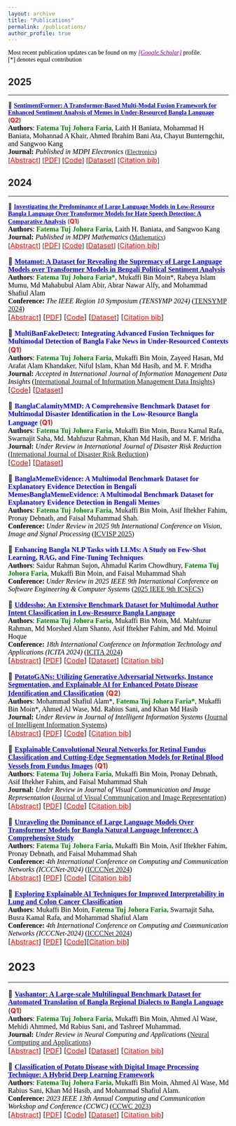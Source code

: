 ```yaml
---
layout: archive
title: "Publications"
permalink: /publications/
author_profile: true
---
```


<span style="color:black; font-family:Georgia;">Most recent publication updates can be found on my <a style ="color:#800080;" href="https://scholar.google.com/citations?user=LEken_4AAAAJ&hl=en"><em>[Google Scholar]</em></a> profile.</span><br>
<span style="color:black; font-family:Georgia;">[*] denotes equal contribution</span>

## 2025
--------- 
<!-- Paper 1 -->
📌 [<span style="color:blue;font-family:Trebuchet MS;">**SentimentFormer: A Transformer-Based Multi-Modal Fusion Framework for Enhanced Sentiment Analysis of Memes in Under-Resourced Bangla Language**</span>](https://www.mdpi.com/2079-9292/14/4/799) (<span style="color:red"><strong>Q2</strong></span>)
<span style="color:black;font-family:Georgia">  
	<font size="3"><strong>Authors</strong>: <strong style="color:green">Fatema Tuj Johora Faria</strong>, Laith H Baniata, Mohammad H Baniata, Mohannad A Khair, Ahmed Ibrahim Bani Ata, Chayut Bunterngchit, and Sangwoo Kang</font>
</span>
<br>
<span style="color:black;font-family:Georgia">
	<font size="3"><strong>Journal:</strong><em> Published in MDPI Electronics </em></font>  ([Electronics](https://www.mdpi.com/journal/electronics))
</span>
<br>
[<a style="color:red;" href="#" onclick="$('#sentiment2025_abstract').toggle();return false;"><font size="3">Abstract</font></a>] [[<span style ="color:red"><font size="3">PDF</font></span>](https://www.mdpi.com/2079-9292/14/4/799)] [[<span style ="color:red"><font size="3">Code</font></span>](https://github.com/fatemafaria142/SentimentFormer-A-Transformer-Based-Multi-Modal-Fusion-Framework-for-Sentiment-Analysis-of-Memes)] [[<span style ="color:red"><font size="3">Dataset</font></span>](https://drive.google.com/file/d/12jxFuMz7jtE1kN9fi1ckspgHcKZhkT_B/view)] [<a style="color:red;" href="#" onclick="$('#sentiment2025_bib').toggle();return false;"><font size="3">Citation bib</font></a>] 

<div id="sentiment2025_bib" class="bib" style="display:none;">
	<pre>
    @Article{electronics14040799,
    AUTHOR = {Faria, Fatema Tuj Johora and Baniata, Laith H. and Baniata, Mohammad H. and Khair, Mohannad A. and Bani Ata, Ahmed Ibrahim and Bunterngchit, Chayut and Kang, Sangwoo},
    TITLE = {SentimentFormer: A Transformer-Based Multimodal Fusion Framework for Enhanced Sentiment Analysis of Memes in Under-Resourced Bangla Language},
    JOURNAL = {Electronics},
    VOLUME = {14},
    YEAR = {2025},
    NUMBER = {4},
    ARTICLE-NUMBER = {799},
    URL = {https://www.mdpi.com/2079-9292/14/4/799},
    ISSN = {2079-9292},
    ABSTRACT = {Social media has increasingly relied on memes as a tool for expressing opinions, making meme sentiment analysis an emerging area of interest for researchers. While much of the research has focused on English-language memes, under-resourced languages, such as Bengali, have received limited attention. Given the surge in social media use, the need for sentiment analysis of memes in these languages has become critical. One of the primary challenges in this field is the lack of benchmark datasets, particularly in languages with fewer resources. To address this, we used the MemoSen dataset, designed for Bengali, which consists of 4368 memes annotated with three sentiment labels: positive, negative, and neutral. MemoSen is divided into training (70%), test (20%), and validation (10%) sets, with an imbalanced class distribution: 1349 memes in the positive class, 2728 in the negative class, and 291 in the neutral class. Our approach leverages advanced deep learning techniques for multimodal sentiment analysis in Bengali, introducing three hybrid approaches. SentimentTextFormer is a text-based, fine-tuned model that utilizes state-of-the-art transformer architectures to accurately extract sentiment-related insights from Bengali text, capturing nuanced linguistic features. SentimentImageFormer is an image-based model that employs cutting-edge transformer-based techniques for precise sentiment classification through visual data. Lastly, SentimentFormer is a hybrid model that seamlessly integrates both text and image modalities using fusion strategies. Early fusion combines textual and visual features at the input level, enabling the model to jointly learn from both modalities. Late fusion merges the outputs of separate text and image models, preserving their individual strengths for the final prediction. Intermediate fusion integrates textual and visual features at intermediate layers, refining their interactions during processing. These fusion strategies combine the strengths of both textual and visual data, enhancing sentiment analysis by exploiting complementary information from multiple sources. The performance of our models was evaluated using various accuracy metrics, with SentimentTextFormer achieving 73.31% accuracy and SentimentImageFormer attaining 64.72%. The hybrid model, SentimentFormer (SwiftFormer with mBERT), employing intermediate fusion, shows a notable improvement in accuracy, achieving 79.04%, outperforming SentimentTextFormer by 5.73% and SentimentImageFormer by 14.32%. Among the fusion strategies, SentimentFormer (SwiftFormer with mBERT) achieved the highest accuracy of 79.04%, highlighting the effectiveness of our fusion technique and the reliability of our multimodal framework in improving sentiment analysis accuracy across diverse modalities.},
    DOI = {10.3390/electronics14040799}
    }
    </pre>
	
	
</div>

<div id="sentiment2025_abstract" class="abstract" style="display:none;">
	<p style="text-align:justify; color:black;font-family:Monaco;"> 
		<font size="3">
			Social media has increasingly relied on memes as a tool for expressing opinions, making meme sentiment analysis an emerging area of interest for researchers. While much of the research has focused on English-language memes, under-Resource languages, such as Bengali, have received limited attention. Given the surge in social media use, the need for sentiment analysis of memes in these languages has become critical. One of the primary challenges in this field is the lack of benchmark datasets, particularly in languages with fewer resources. To address this, we used the MemoSen dataset, designed for Bengali, which consists of 4,368 memes annotated with three sentiment labels: positive, negative, and neutral. MemoSen is divided into training (70%), test (20%), and validation (10%) sets, with an imbalanced class distribution: 1,349 memes in the positive class, 2,728 in the negative class, and 291 in the neutral class. Our approach leverages advanced deep learning techniques for multimodal sentiment analysis in Bengali, introducing three hybrid approaches. SentimentTextFormer is a text-based, fine-tuned model that utilizes state-of-the-art transformer architectures to accurately extract sentiment-related insights from Bengali text, capturing nuanced linguistic features. SentimentImageFormer is an image-based model that employs cutting-edge transformer-based techniques for precise sentiment classification through visual data. Lastly, SentimentFormer is a hybrid model that seamlessly integrates both text and image modalities using fusion strategies. Early Fusion combines textual and visual features at the input level, enabling the model to jointly learn from both modalities. Late Fusion merges the outputs of separate text and image models, preserving their individual strengths for the final prediction. Intermediate Fusion integrates textual and visual features at intermediate layers, refining their interactions during processing. These fusion strategies combine the strengths of both textual and visual data, enhancing sentiment analysis by exploiting complementary information from multiple sources. The performance of our models was evaluated using various accuracy metrics, with SentimentTextFormer achieving 73.31% accuracy and SentimentImageFormer attaining 64.72%. The hybrid model, SentimentFormer (SwiftFormer with mBERT), employing Intermediate Fusion, shows a notable improvement in accuracy, achieving 79.04%, outperforming SentimentTextFormer by 5.73% and SentimentImageFormer by 14.32%. Among the fusion strategies, SentimentFormer (SwiftFormer with mBERT) achieved the highest accuracy of 79.04%, highlighting the effectiveness of our fusion technique and the reliability of our multimodal framework in improving sentiment analysis accuracy across diverse modalities.
		</font>
	</p>
</div>



## 2024
--------- 

<!-- Paper 1 -->
📌 [<span style="color:blue;font-family:Trebuchet MS;">**Investigating the Predominance of Large Language Models in Low-Resource Bangla Language Over Transformer Models for Hate Speech Detection: A Comparative Analysis**</span>](https://www.mdpi.com/2227-7390/12/23/3687) (<span style="color:red"><strong>Q1</strong></span>)
<span style="color:black;font-family:Georgia">  
	<font size="3"><strong>Authors</strong>: <strong style="color:green">Fatema Tuj Johora Faria</strong>, Laith H. Baniata, and Sangwoo Kang</font>
</span>
<br>
<span style="color:black;font-family:Georgia">
	<font size="3"><strong>Journal:</strong><em> Published in MDPI Mathematics </em></font>  ([Mathematics](https://www.mdpi.com/journal/mathematics))
</span>
<br>
[<a style="color:red;" href="#" onclick="$('#hate2024_abstract').toggle();return false;"><font size="3">Abstract</font></a>] [[<span style ="color:red"><font size="3">PDF</font></span>](https://www.mdpi.com/2227-7390/12/23/3687)] [[<span style ="color:red"><font size="3">Code</font></span>](https://github.com/fatemafaria142/Bangla-Hate-Speech-Detection)] [[<span style ="color:red"><font size="3">Dataset</font></span>](https://www.kaggle.com/datasets/naurosromim/bdshs)] [<a style="color:red;" href="#" onclick="$('#Hate2024_bib').toggle();return false;"><font size="3">Citation bib</font></a>] 

<div id="Hate2024_bib" class="bib" style="display:none;">
	<pre>
	@Article{math12233687,
	AUTHOR = {Faria, Fatema Tuj Johora and Baniata, Laith H. and Kang, Sangwoo},
	TITLE = {Investigating the Predominance of Large Language Models in Low-Resource Bangla Language over Transformer Models for Hate Speech Detection: A Comparative Analysis},
	JOURNAL = {Mathematics},
	VOLUME = {12},
	YEAR = {2024},
	NUMBER = {23},
	ARTICLE-NUMBER = {3687},
	URL = {https://www.mdpi.com/2227-7390/12/23/3687},
	ISSN = {2227-7390},
	DOI = {10.3390/math12233687}
	}
	</pre>
	
	
</div>

<div id="hate2024_abstract" class="abstract" style="display:none;">
	<p style="text-align:justify; color:black;font-family:Monaco;"> 
		<font size="3">
			The rise in abusive language on social media is a significant threat to mental health and social cohesion. For Bengali speakers, the need for effective detection is critical. However, current methods fall short in addressing the massive volume of content. Improved techniques are urgently needed to combat online hate speech in Bengali. Traditional machine learning techniques, while useful, often require large, linguistically diverse datasets to train models effectively. This paper addresses the urgent need for improved hate speech detection methods in Bengali, aiming to fill the existing research gap. Contextual understanding is crucial in differentiating between harmful speech and benign expressions. Large language models (LLMs) have shown state-of-the-art performance in various natural language tasks due to their extensive training on vast amounts of data. We explore the application of LLMs, specifically GPT-3.5 Turbo and Gemini 1.5 Pro, for Bengali hate speech detection using Zero-Shot and Few-Shot Learning approaches. Unlike conventional methods, Zero-Shot Learning identifies hate speech without task-specific training data, making it highly adaptable to new datasets and languages. Few-Shot Learning, on the other hand, requires minimal labeled examples, allowing for efficient model training with limited resources. Our experimental results show that LLMs outperform traditional approaches. In this study, we evaluate GPT-3.5 Turbo and Gemini 1.5 Pro on multiple datasets. To further enhance our study, we consider the distribution of comments in different datasets and the challenge of class imbalance, which can affect model performance. The BD-SHS dataset consists of 35,197 comments in the training set, 7542 in the validation set, and 7542 in the test set. The Bengali Hate Speech Dataset v1.0 and v2.0 include comments distributed across various hate categories: personal hate (629), political hate (1771), religious hate (502), geopolitical hate (1179), and gender abusive hate (316). The Bengali Hate Dataset comprises 7500 non-hate and 7500 hate comments. GPT-3.5 Turbo achieved impressive results with 97.33%, 98.42%, and 98.53% accuracy. In contrast, Gemini 1.5 Pro showed lower performance across all datasets. Specifically, GPT-3.5 Turbo excelled with significantly higher accuracy compared to Gemini 1.5 Pro. These outcomes highlight a 6.28% increase in accuracy compared to traditional methods, which achieved 92.25%. Our research contributes to the growing body of literature on LLM applications in natural language processing, particularly in the context of low-resource languages.

		</font>
	</p>
</div>





<!-- Paper 02 -->
📌 [<span style="color:blue;font-family:Trebuchet MS;">**Motamot: A Dataset for Revealing the Supremacy of Large Language Models over Transformer Models in Bengali Political Sentiment Analysis**</span>](https://ieeexplore.ieee.org/document/10752197)<br>
<span style="color:black;font-family:Georgia">
	<font size="3"><strong>Authors</strong>: <strong style="color:green">Fatema Tuj Johora Faria*</strong>, Mukaffi Bin Moin*, Rabeya Islam Mumu, Md Mahabubul Alam Abir, Abrar Nawar Alfy, and Mohammad Shafiul Alam</font>
</span>
<br>
<span style="color:black;font-family:Georgia">
	<font size="3"><strong>Conference:</strong><em> The IEEE Region 10 Symposium (TENSYMP 2024) </em></font> ([TENSYMP 2024](https://ieeedelhi-tensymp2024.org/))
</span>
<br>
[<a style="color:red;" href="#" onclick="$('#Motamot2024_abstract').toggle();return false;"><font size="3">Abstract</font></a>] [[<span style ="color:red"><font size="3">PDF</font></span>](https://arxiv.org/pdf/2407.19528)] [[<span style ="color:red"><font size="3">Code</font></span>](https://github.com/Mukaffi28/Bengali-Political-Sentiment-Analysis)] [[<span style ="color:red"><font size="3">Dataset</font></span>](https://data.mendeley.com/datasets/hdhnrrwdz2/1)] [<a style="color:red;" href="#" onclick="$('#Motamot2024_bib').toggle();return false;"><font size="3">Citation bib</font></a>] 

<div id="Motamot2024_bib" class="bib" style="display:none;">
	<pre>
	@INPROCEEDINGS{10752197,
      	author={Johora Faria, Fatema Tuj and Moin, Mukaffi Bin and Mumu, Rabeya Islam and Alam Abir, Md Mahabubul and Alfy, Abrar Nawar and Alam, Mohammad Shafiul},
      	booktitle={2024 IEEE Region 10 Symposium (TENSYMP)}, 
      	title={Motamot: A Dataset for Revealing the Supremacy of Large Language Models Over Transformer Models in Bengali Political Sentiment Analysis}, 
      	year={2024},
      	volume={},
      	number={},
      	pages={1-8},
      	keywords={Sentiment analysis;Analytical models;Accuracy;Voting;Large language models;Transformers;Market research;Few shot learning;Portals;IEEE Regions;Political Sentiment Analysis;Pre-trained Language Models;Large Language Models;Gem-ini 1.5 Pro;GPT 3.5 Turbo;Zero-shot Learning;Fewshot Learning;Low-resource Language},
      	doi={10.1109/TENSYMP61132.2024.10752197}
		}
   </pre>
</div>

<div id="Motamot2024_abstract" class="abstract" style="display:none;">
	<p style="text-align:justify; color:black;font-family:Monaco;"> 
		<font size="3">
			Sentiment analysis is the process of identifying and categorizing people's emotions or opinions regarding various topics. Analyzing political sentiment is critical for understanding the complexities of public opinion processes, especially during election seasons. It gives significant information on voter preferences, attitudes, and current trends. In this study, we investigate political sentiment analysis during Bangladeshi elections, specifically examining how effectively Pre-trained Language Models (PLMs) and Large Language Models (LLMs) capture complex sentiment characteristics. Our study centers on the creation of the "Motamot" dataset, comprising 7,058 instances annotated with positive and negative sentiments, sourced from diverse online newspaper portals, forming a comprehensive resource for political sentiment analysis. We meticulously evaluate the performance of various PLMs including BanglaBERT, Bangla BERT Base, XLM-RoBERTa, mBERT, and sahajBERT, alongside LLMs such as Gemini 1.5 Pro and GPT 3.5 Turbo. Moreover, we explore zero-shot and few-shot learning strategies to enhance our understanding of political sentiment analysis methodologies. Our findings underscore BanglaBERT's commendable accuracy of 88.10% among PLMs. However, the exploration into LLMs reveals even more promising results. Through the adept application of Few-Shot learning techniques, Gemini 1.5 Pro achieves an impressive accuracy of 96.33%, surpassing the remarkable performance of GPT 3.5 Turbo, which stands at 94%. This underscores Gemini 1.5 Pro's status as the superior performer in this comparison.
		</font>
	</p>
</div>



<!-- Paper 3 -->
📌 <span style="color:blue;font-family:Trebuchet MS;">**MultiBanFakeDetect: Integrating Advanced Fusion Techniques for Multimodal Detection of Bangla Fake News in Under-Resourced Contexts** </span> (<span style="color:red"><strong>Q1</strong></span>)<br>
<span style="color:black;font-family:Georgia">
	<font size="3"><strong>Authors</strong>: <strong style="color:green">Fatema Tuj Johora Faria</strong>, Mukaffi Bin Moin, Zayeed Hasan, Md Arafat Alam Khandaker, Niful Islam, Khan Md Hasib, and M. F. Mridha</font>
</span>
<br>
<span style="color:black;font-family:Georgia">
	<font size="3"><strong>Journal:</strong><em> Accepted in International Journal of Information Management Data Insights </em></font>  ([International Journal of Information Management Data Insights](https://www.sciencedirect.com/journal/international-journal-of-information-management-data-insights))
</span>
<br>
[[<span style ="color:red"><font size="3">Code</font></span>](https://github.com/fatemafaria142/MultiBanFakeDetect-An-Extensive-Benchmark-Dataset-for-Multimodal-Bangla-Fake-News-Detection)] [[<span style ="color:red"><font size="3">Dataset</font></span>](https://data.mendeley.com/datasets/k5pbz9795f/1)]



<!-- Paper 4 -->
📌 <span style="color:blue;font-family:Trebuchet MS;">**BanglaCalamityMMD: A Comprehensive Benchmark Dataset for Multimodal Disaster Identification in the Low-Resource Bangla Language** </span>  (<span style="color:red"><strong>Q1</strong></span>)<br>
<span style="color:black;font-family:Georgia">
	<font size="3"><strong>Authors</strong>: <strong style="color:green">Fatema Tuj Johora Faria</strong>, Mukaffi Bin Moin, Busra Kamal Rafa, Swarnajit Saha, Md. Mahfuzur Rahman, Khan Md Hasib, and M. F. Mridha</font>
</span>
<br>
<span style="color:black;font-family:Georgia">
	<font size="3"><strong>Journal:</strong><em> Under Review in International Journal of Disaster Risk Reduction </em></font>  ([International Journal of Disaster Risk Reduction](https://www.sciencedirect.com/journal/international-journal-of-disaster-risk-reduction))
</span>
<br>
[[<span style ="color:red"><font size="3">Code</font></span>](https://github.com/Mukaffi28/BanglaCalamityMMD-A-Comprehensive-Benchmark-Dataset-for-Multimodal-Disaster-Identification)] [[<span style ="color:red"><font size="3">Dataset</font></span>](https://data.mendeley.com/datasets/7dggbjn5sd/1)] 

<div id="" class="bib" style="display:none;">
	<pre>
	</pre>
</div>

<div id="" class="abstract" style="display:none;">
	<p style="text-align:justify; color:black;font-family:Monaco;"> 
		<font size="3">
		</font>
	</p>
</div>


<!-- Paper 5 -->
📌 <span style="color:blue;font-family:Trebuchet MS;">**BanglaMemeEvidence: A Multimodal Benchmark Dataset for Explanatory Evidence Detection in Bengali MemesBanglaMemeEvidence: A Multimodal Benchmark Dataset for Explanatory Evidence Detection in Bengali Memes**</span><br>
<span style="color:black;font-family:Georgia">
	<font size="3"><strong>Authors</strong>: <strong style="color:green">Fatema Tuj Johora Faria</strong>, Mukaffi Bin Moin, Asif Iftekher Fahim, Pronay Debnath, and Faisal Muhammad Shah.</font>
</span>
<br>
<span style="color:black;font-family:Georgia">
	<font size="3"><strong>Conference:</strong><em> Under Review in 2025 9th International Conference on Vision, Image and Signal Processing </em></font>  ([ICVISP 2025](https://www.icvisp.org/))
</span>
<br>
<div id="" class="bib" style="display:none;">
	<pre>
	</pre>
</div>

<div id="" class="abstract" style="display:none;">
	<p style="text-align:justify; color:black;font-family:Monaco;"> 
		<font size="3">
		</font>
	</p>
</div>



<!-- Paper 6 -->
📌 <span style="color:blue;font-family:Trebuchet MS;">**Enhancing Bangla NLP Tasks with LLMs: A Study on Few-Shot Learning, RAG, and Fine-Tuning Techniques**</span><br>
<span style="color:black;font-family:Georgia">
	<font size="3"><strong>Authors</strong>: Saidur Rahman Sujon, Ahmadul Karim Chowdhury, <strong style="color:green">Fatema Tuj Johora Faria</strong>, Mukaffi Bin Moin, and Faisal Muhammad Shah</font>
</span>
<br>
<span style="color:black;font-family:Georgia">
	<font size="3"><strong>Conference:</strong><em> Under Review in 2025 IEEE 9th International Conference on Software Engineering & Computer Systems </em></font>  ([2025 IEEE 9th ICSECS](https://icsecs.umpsa.edu.my/index.php/en/))
</span>
<br>


<div id="" class="bib" style="display:none;">
	<pre>
	</pre>
</div>

<div id="" class="abstract" style="display:none;">
	<p style="text-align:justify; color:black;font-family:Monaco;"> 
		<font size="3">
		</font>
	</p>
</div>












<!-- Paper 7 -->
📌 [<span style="color:blue;font-family:Trebuchet MS;">**Uddessho: An Extensive Benchmark Dataset for Multimodal Author Intent Classification in Low-Resource Bangla Language**</span>](https://arxiv.org/abs/2409.09504)<br>
<span style="color:black;font-family:Georgia">
	<font size="3"><strong>Authors</strong>: <strong style="color:green">Fatema Tuj Johora Faria</strong>, Mukaffi Bin Moin, Md. Mahfuzur Rahman, Md Morshed Alam Shanto, Asif Iftekher Fahim, and Md. Moinul Hoque</font>
</span>
<br>
<span style="color:black;font-family:Georgia">
	<font size="3"><strong>Conference:</strong><em> 18th International Conference on Information Technology and Applications (ICITA 2024) </em></font> ([ICITA 2024](https://icita.world/?__im-rgVYHazg=104405410931315538#/))
</span>
<br>
[<a style="color:red;" href="#" onclick="$('#Uddessho2024_abstract').toggle();return false;"><font size="3">Abstract</font></a>] [[<span style ="color:red"><font size="3">PDF</font></span>](https://arxiv.org/pdf/2409.09504)] [[<span style ="color:red"><font size="3">Code</font></span>](https://github.com/fatemafaria142/Uddessho-An-Benchmark-Dataset-for-Multimodal-Author-Intent-Classification-in-Bangla-Language)] [[<span style ="color:red"><font size="3">Dataset</font></span>](https://data.mendeley.com/datasets/mzxmt8tfjs/1)] [<a style="color:red;" href="#" onclick="$('#Uddessho2024_bib').toggle();return false;"><font size="3">Citation bib</font></a>] 

<div id="Uddessho2024_bib" class="bib" style="display:none;">
	<pre>
	  @misc{faria2024uddesshoextensivebenchmarkdataset,
      		title={Uddessho: An Extensive Benchmark Dataset for Multimodal Author Intent Classification in Low-Resource Bangla Language}, 
      		author={Fatema Tuj Johora Faria and Mukaffi Bin Moin and Md. Mahfuzur Rahman and Md Morshed Alam Shanto and Asif Iftekher Fahim and Md. Moinul Hoque},
      		year={2024},
      		eprint={2409.09504},
      		archivePrefix={arXiv},
      		primaryClass={cs.CL},
      		url={https://arxiv.org/abs/2409.09504}, 
		}
	</pre>
</div>

<div id="Uddessho2024_abstract" class="abstract" style="display:none;">
	<p style="text-align:justify; color:black;font-family:Monaco;"> 
		<font size="3">
			With the increasing popularity of daily information sharing and acquisition on the Internet, this paper introduces an innovative approach for intent classification in Bangla language, focusing on social media posts where individuals share their thoughts and opinions. The proposed method leverages multimodal data with particular emphasis on authorship identification, aiming to understand the underlying purpose behind textual content, especially in the context of varied user-generated posts on social media. Current methods often face challenges in low-resource languages like Bangla, particularly when author traits intricately link with intent, as observed in social media posts. To address this, we present the Multimodal-based Author Bangla Intent Classification (MABIC) framework, utilizing text and images to gain deeper insights into the conveyed intentions. We have created a dataset named "Uddessho," comprising 3,048 instances sourced from social media. Our methodology comprises two approaches for classifying textual intent and multimodal author intent, incorporating early fusion and late fusion techniques. In our experiments, the unimodal approach achieved an accuracy of 64.53% in interpreting Bangla textual intent. In contrast, our multimodal approach significantly outperformed traditional unimodal methods, achieving an accuracy of 76.19%. This represents an improvement of 11.66%. To our best knowledge, this is the first research work on multimodal-based author intent classification for low-resource Bangla language social media posts.
		</font>
	</p>
</div>




<!-- Paper 8 -->
📌 [<span style="color:blue;font-family:Trebuchet MS;">**PotatoGANs: Utilizing Generative Adversarial Networks, Instance Segmentation, and Explainable AI for Enhanced Potato Disease Identification and Classification**</span>](https://arxiv.org/abs/2405.07332) (<span style="color:red"><strong>Q2</strong></span>)<br>
<span style="color:black;font-family:Georgia">
	<font size="3"><strong>Authors</strong>: Mohammad Shafiul Alam*, <strong style="color:green">Fatema Tuj Johora Faria*</strong>, Mukaffi Bin Moin*, Ahmed Al Wase, Md. Rabius Sani, and Khan Md Hasib</font>
</span>
<br>
<span style="color:black;font-family:Georgia">
	<font size="3"><strong>Journal:</strong><em> Under Review in Journal of Intelligent Information Systems </em></font> ([Journal of Intelligent Information Systems](https://link.springer.com/journal/10844))
</span>
<br>
[<a style="color:red;" href="#" onclick="$('#Potato2024_abstract').toggle();return false;"><font size="3">Abstract</font></a>] [[<span style ="color:red"><font size="3">PDF</font></span>](https://arxiv.org/pdf/2405.07332)] [[<span style ="color:red"><font size="3">Code</font></span>](https://github.com/Mukaffi28/ExplainableAI-PotatoGAN-Cutting-Edge-Disease-Identification-for-Potatoes)] [<a style="color:red;" href="#" onclick="$('#Potato2024_bib').toggle();return false;"><font size="3">Citation bib</font></a>] 

<div id="Potato2024_bib" class="bib" style="display:none;">
	<pre>
		@misc{alam2024potatogansutilizinggenerativeadversarial,
      		title={PotatoGANs: Utilizing Generative Adversarial Networks, Instance Segmentation, and Explainable AI for Enhanced Potato Disease Identification and Classification}, 
      		author={Mohammad Shafiul Alam and Fatema Tuj Johora Faria and Mukaffi Bin Moin and Ahmed Al Wase and Md. Rabius Sani and Khan Md Hasib},
      		year={2024},
      		eprint={2405.07332},
      		archivePrefix={arXiv},
      		primaryClass={cs.CV},
      		url={https://arxiv.org/abs/2405.07332}, 
		}
	</pre> 
</div>

<div id="Potato2024_abstract" class="abstract" style="display:none;">
	<p style="text-align:justify; color:black;font-family:Monaco;"> 
		<font size="3">
			Numerous applications have resulted from the automation of agricultural disease segmentation using deep learning techniques. However, when applied to new conditions, these applications frequently face the difficulty of overfitting, resulting in lower segmentation performance. In the context of potato farming, where diseases have a large influence on yields, it is critical for the agricultural economy to quickly and properly identify these diseases. Traditional data augmentation approaches, such as rotation, flip, and translation, have limitations and frequently fail to provide strong generalization results. To address these issues, our research employs a novel approach termed as PotatoGANs. In this novel data augmentation approach, two types of Generative Adversarial Networks (GANs) are utilized to generate synthetic potato disease images from healthy potato images. This approach not only expands the dataset but also adds variety, which helps to enhance model generalization. Using the Inception score as a measure, our experiments show the better quality and realisticness of the images created by PotatoGANs, emphasizing their capacity to resemble real disease images closely. The CycleGAN model outperforms the Pix2Pix GAN model in terms of image quality, as evidenced by its higher IS scores CycleGAN achieves higher Inception scores (IS) of 1.2001 and 1.0900 for black scurf and common scab, respectively. This synthetic data can significantly improve the training of large neural networks. It also reduces data collection costs while enhancing data diversity and generalization capabilities. Our work improves interpretability by combining three gradient-based Explainable AI algorithms (GradCAM, GradCAM++, and ScoreCAM) with three distinct CNN architectures (DenseNet169, Resnet152 V2, InceptionResNet V2) for potato disease classification.
		</font>
	</p>
</div> 


<!-- Paper 9 -->
📌 [<span style="color:blue;font-family:Trebuchet MS;">**Explainable Convolutional Neural Networks for Retinal Fundus Classification and Cutting-Edge Segmentation Models for Retinal Blood Vessels from Fundus Images**</span>](https://arxiv.org/abs/2405.07338) (<span style="color:red"><strong>Q1</strong></span>)<br>
<span style="color:black;font-family:Georgia">
	<font size="3"><strong>Authors</strong>: <strong style="color:green">Fatema Tuj Johora Faria</strong>, Mukaffi Bin Moin, Pronay Debnath, Asif Iftekher Fahim, and Faisal Muhammad Shah</font>
</span>
<br>
<span style="color:black;font-family:Georgia">
	<font size="3"><strong>Journal:</strong><em> Under Review in Journal of Visual Communication and Image Representation  </em></font> ([Journal of Visual Communication and Image Representation](https://www.sciencedirect.com/journal/journal-of-visual-communication-and-image-representation))
</span>
<br>
[<a style="color:red;" href="#" onclick="$('#Retina2024_abstract').toggle();return false;"><font size="3">Abstract</font></a>] [[<span style ="color:red"><font size="3">PDF</font></span>](https://arxiv.org/pdf/2405.07338)] [[<span style ="color:red"><font size="3">Code</font></span>](https://github.com/fatemafaria142/Retinal-Fundus-Classification-using-XAI-and-Segmentation)]  [<a style="color:red;" href="#" onclick="$('#Retina2024_bib').toggle();return false;"><font size="3">Citation bib</font></a>] 

<div id="Retina2024_bib" class="bib" style="display:none;">
	<pre>
	  @misc{faria2024explainableconvolutionalneuralnetworks,
      		title={Explainable Convolutional Neural Networks for Retinal Fundus Classification and Cutting-Edge Segmentation Models for Retinal Blood Vessels from Fundus Images}, 
      		author={Fatema Tuj Johora Faria and Mukaffi Bin Moin and Pronay Debnath and Asif Iftekher Fahim and Faisal Muhammad Shah},
      		year={2024},
      		eprint={2405.07338},
      		archivePrefix={arXiv},
      		primaryClass={eess.IV},
      		url={https://arxiv.org/abs/2405.07338}, 
		}
	</pre>
</div>

<div id="Retina2024_abstract" class="abstract" style="display:none;">
	<p style="text-align:justify; color:black;font-family:Monaco;"> 
		<font size="3">
			Our research focuses on the critical field of early diagnosis of disease by examining retinal blood vessels in fundus images. While automatic segmentation of retinal blood vessels holds promise for early detection, accurate analysis remains challenging due to the limitations of existing methods, which often lack discrimination power and are susceptible to influences from pathological regions. Our research in fundus image analysis advances deep learning-based classification using eight pre-trained CNN models. To enhance interpretability, we utilize Explainable AI techniques such as Grad-CAM, Grad-CAM++, Score-CAM, Faster Score-CAM, and Layer CAM. These techniques illuminate the decision-making processes of the models, fostering transparency and trust in their predictions. Expanding our exploration, we investigate ten models, including TransUNet with ResNet backbones, Attention U-Net with DenseNet and ResNet backbones, and Swin-UNET. Incorporating diverse architectures such as ResNet50V2, ResNet101V2, ResNet152V2, and DenseNet121 among others, this comprehensive study deepens our insights into attention mechanisms for enhanced fundus image analysis. Among the evaluated models for fundus image classification, ResNet101 emerged with the highest accuracy, achieving an impressive 94.17%. On the other end of the spectrum, EfficientNetB0 exhibited the lowest accuracy among the models, achieving a score of 88.33%. Furthermore, in the domain of fundus image segmentation, Swin-Unet demonstrated a Mean Pixel Accuracy of 86.19%, showcasing its effectiveness in accurately delineating regions of interest within fundus images. Conversely, Attention U-Net with DenseNet201 backbone exhibited the lowest Mean Pixel Accuracy among the evaluated models, achieving a score of 75.87%.
		</font>
	</p>
</div> 




<!-- Paper 10 -->
📌 [<span style="color:blue;font-family:Trebuchet MS;">**Unraveling the Dominance of Large Language Models Over Transformer Models for Bangla Natural Language Inference: A Comprehensive Study**</span>](https://arxiv.org/abs/2405.02937) <br>
<span style="color:black;font-family:Georgia">
	<font size="3"><strong>Authors</strong>: <strong style="color:green">Fatema Tuj Johora Faria,</strong> Mukaffi Bin Moin, Asif Iftekher Fahim, Pronay Debnath, and Faisal Muhammad Shah</font>
</span>
<br>
<span style="color:black;font-family:Georgia">
	<font size="3"><strong>Conference:</strong><em> 4th International Conference on Computing and Communication Networks (ICCCNet-2024)  </em></font> ([ICCCNet 2024](https://icccn.co.uk/))
</span>
<br>
[<a style="color:red;" href="#" onclick="$('#NLI2023_abstract').toggle();return false;"><font size="3">Abstract</font></a>] [[<span style ="color:red"><font size="3">PDF</font></span>](https://arxiv.org/pdf/2405.02937)] [[<span style ="color:red"><font size="3">Code</font></span>](https://github.com/fatemafaria142/Large-Language-Models-Over-Transformer-Models-for-Bangla-NLI)] [<a style="color:red;" href="#" onclick="$('#NLI2023_bib').toggle();return false;"><font size="3">Citation bib</font></a>] 

<div id="NLI2023_bib" class="bib" style="display:none;">
	<pre>
	  @misc{faria2024unravelingdominancelargelanguage,
      		title={Unraveling the Dominance of Large Language Models Over Transformer Models for Bangla Natural Language Inference: A Comprehensive Study}, 
      		author={Fatema Tuj Johora Faria and Mukaffi Bin Moin and Asif Iftekher Fahim and Pronay Debnath and Faisal Muhammad Shah},
      		year={2024},
      		eprint={2405.02937},
      		archivePrefix={arXiv},
      		primaryClass={cs.CL},
      		url={https://arxiv.org/abs/2405.02937}, 
	  	}
	</pre>
</div>

<div id="NLI2023_abstract" class="abstract" style="display:none;">
	<p style="text-align:justify; color:black;font-family:Monaco;"> 
		<font size="3">
			Natural Language Inference (NLI) is a cornerstone of Natural Language Processing (NLP), providing insights into the entailment relationships between text pairings. It is a critical component of Natural Language Understanding (NLU), demonstrating the ability to extract information from spoken or written interactions. NLI is mainly concerned with determining the entailment relationship between two statements, known as the premise and hypothesis. When the premise logically implies the hypothesis, the pair is labeled "entailment". If the hypothesis contradicts the premise, the pair receives the "contradiction" label. When there is insufficient evidence to establish a connection, the pair is described as "neutral". Despite the success of Large Language Models (LLMs) in various tasks, their effectiveness in NLI remains constrained by issues like low-resource domain accuracy, model overconfidence, and difficulty in capturing human judgment disagreements. This study addresses the underexplored area of evaluating LLMs in low-resourced languages such as Bengali. Through a comprehensive evaluation, we assess the performance of prominent LLMs and state-of-the-art (SOTA) models in Bengali NLP tasks, focusing on natural language inference. Utilizing the XNLI dataset, we conduct zero-shot and few-shot evaluations, comparing LLMs like GPT-3.5 Turbo and Gemini 1.5 Pro with models such as BanglaBERT, Bangla BERT Base, DistilBERT, mBERT, and sahajBERT. Our findings reveal that while LLMs can achieve comparable or superior performance to fine-tuned SOTA models in few-shot scenarios, further research is necessary to enhance our understanding of LLMs in languages with modest resources like Bengali. This study underscores the importance of continued efforts in exploring LLM capabilities across diverse linguistic contexts
		</font>
	</p>
</div> 

<!-- Paper 11 -->
📌 [<span style="color:blue;font-family:Trebuchet MS;">**Exploring Explainable AI Techniques for Improved Interpretability in Lung and Colon Cancer Classification**</span>](https://arxiv.org/abs/2405.04610)<br>
<span style="color:black;font-family:Georgia">
	<font size="3"><strong>Authors</strong>: Mukaffi Bin Moin, <strong style="color:green">Fatema Tuj Johora Faria,</strong> Swarnajit Saha, Busra Kamal Rafa, and Mohammad Shafiul Alam</font>
</span>
<br>
<span style="color:black;font-family:Georgia">
	<font size="3"><strong>Conference:</strong><em> 4th International Conference on Computing and Communication Networks (ICCCNet-2024)  </em></font> ([ICCCNet 2024](https://icccn.co.uk/))
</span>
<br>
[<a style="color:red;" href="#" onclick="$('#lung2023_abstract').toggle();return false;"><font size="3">Abstract</font></a>] [[<span style ="color:red"><font size="3">PDF</font></span>](https://arxiv.org/pdf/2405.04610)] [[<span style ="color:red"><font size="3">Code</font></span>](https://github.com/Mukaffi28/Explainable-AI-for-Lung-and-Colon-Cancer-Classification)][<a style="color:red;" href="#" onclick="$('#lung2023_bib').toggle();return false;"><font size="3">Citation bib</font></a>] 

<div id="lung2023_bib" class="bib" style="display:none;">
	<pre>
	  @misc{moin2024exploringexplainableaitechniques,
      		title={Exploring Explainable AI Techniques for Improved Interpretability in Lung and Colon Cancer Classification}, 
      		author={Mukaffi Bin Moin and Fatema Tuj Johora Faria and Swarnajit Saha and Busra Kamal Rafa and Mohammad Shafiul Alam},
      		year={2024},
      		eprint={2405.04610},
      		archivePrefix={arXiv},
      		primaryClass={eess.IV},
      		url={https://arxiv.org/abs/2405.04610}, 
		}
	</pre>
</div>

<div id="lung2023_abstract" class="abstract" style="display:none;">
	<p style="text-align:justify; color:black;font-family:Monaco;"> 
		<font size="3">
			Lung and colon cancer are serious worldwide health challenges that require early and precise identification to reduce mortality risks. However, diagnosis, which is mostly dependent on histopathologists' competence, presents difficulties and hazards when expertise is insufficient. While diagnostic methods like imaging and blood markers contribute to early detection, histopathology remains the gold standard, although time-consuming and vulnerable to inter-observer mistakes. Limited access to high-end technology further limits patients' ability to receive immediate medical care and diagnosis. Recent advances in deep learning have generated interest in its application to medical imaging analysis, specifically the use of histopathological images to diagnose lung and colon cancer. The goal of this investigation is to use and adapt existing pre-trained CNN-based models, such as Xception, DenseNet201, ResNet101, InceptionV3, DenseNet121, DenseNet169, ResNet152, and InceptionResNetV2, to enhance classification through better augmentation strategies. The results show tremendous progress, with all eight models reaching impressive accuracy ranging from 97% to 99%. Furthermore, attention visualization techniques such as GradCAM, GradCAM++, ScoreCAM, Faster Score-CAM, and LayerCAM, as well as Vanilla Saliency and SmoothGrad, are used to provide insights into the models' classification decisions, thereby improving interpretability and understanding of malignant and benign image classification.
		</font>
	</p>
</div> 

## 2023
---------


<!-- Paper 12 -->
📌 [<span style="color:blue;font-family:Trebuchet MS;">**Vashantor: A Large-scale Multilingual Benchmark Dataset for Automated Translation of Bangla Regional Dialects to Bangla Language**</span>](https://arxiv.org/abs/2311.11142) (<span style="color:red"><strong>Q1</strong></span>)<br>
<span style="color:black;font-family:Georgia">
	<font size="3"><strong>Authors</strong>: <strong style="color:green">Fatema Tuj Johora Faria,</strong> Mukaffi Bin Moin, Ahmed Al Wase, Mehidi Ahmmed, Md Rabius Sani, and Tashreef Muhammad.</font>
</span>
<br>
<span style="color:black;font-family:Georgia">
	<font size="3"><strong>Journal:</strong><em> Under Review in Neural Computing and Applications </em></font> ([Neural Computing and Applications](https://link.springer.com/journal/521))
</span>
<br>
[<a style="color:red;" href="#" onclick="$('#vashantor2023_abstract').toggle();return false;"><font size="3">Abstract</font></a>] [[<span style ="color:red"><font size="3">PDF</font></span>](https://arxiv.org/pdf/2311.11142)] [[<span style ="color:red"><font size="3">Code</font></span>](https://github.com/Mukaffi28/Vashantor-A-Large-scale-Multilingual-Benchmark-Dataset)] [[<span style ="color:red"><font size="3">Dataset</font></span>](https://data.mendeley.com/datasets/bj5jgk878b/2)] [<a style="color:red;" href="#" onclick="$('#vashantor2023_bib').toggle();return false;"><font size="3">Citation bib</font></a>] 

<div id="vashantor2023_bib" class="bib" style="display:none;">
	<pre>
	  @misc{faria2023vashantor,
  			title={Vashantor: A Large-scale Multilingual Benchmark Dataset for Automated Translation of Bangla Regional Dialects to Bangla Language},
  			author={Fatema Tuj Johora Faria and Mukaffi Bin Moin and Ahmed Al Wase and Mehidi Ahmmed and Md. Rabius Sani and Tashreef Muhammad},
  			year={2023},
  			eprint={2311.11142},
  			archivePrefix={arXiv},
  			primaryClass={cs.CL}
			}
	</pre>
</div>

<div id="vashantor2023_abstract" class="abstract" style="display:none;">
	<p style="text-align:justify; color:black;font-family:Monaco;"> 
		<font size="3">
			The Bangla linguistic variety is a fascinating mix of regional dialects that adds to the cultural diversity of the Bangla-speaking community. Despite extensive study into translating Bangla to English, English to Bangla, and Banglish to Bangla in the past, there has been a noticeable gap in translating Bangla regional dialects into standard Bangla. In this study, we set out to fill this gap by creating a collection of 32,500 sentences, encompassing Bangla, Banglish, and English, representing five regional Bangla dialects. Our aim is to translate these regional dialects into standard Bangla and detect regions accurately. To achieve this, we proposed models known as mT5 and BanglaT5 for translating regional dialects into standard Bangla. Additionally, we employed mBERT and Bangla-bert-base to determine the specific regions from where these dialects originated. Our experimental results showed the highest BLEU score of 69.06 for Mymensingh regional dialects and the lowest BLEU score of 36.75 for Chittagong regional dialects. We also observed the lowest average word error rate of 0.1548 for Mymensingh regional dialects and the highest of 0.3385 for Chittagong regional dialects. For region detection, we achieved an accuracy of 85.86% for Bangla-bert-base and 84.36% for mBERT. This is the first large-scale investigation of Bangla regional dialects to Bangla machine translation. We believe our findings will not only pave the way for future work on Bangla regional dialects to Bangla machine translation, but will also be useful in solving similar language-related challenges in low-resource language conditions.
		</font>
	</p>
</div> 



<!-- Paper 13 -->
📌 [<span style="color:blue;font-family:Trebuchet MS;">**Classification of Potato Disease with Digital Image Processing Technique: A Hybrid Deep Learning Framework**</span>](https://ieeexplore.ieee.org/document/10099162)<br>
<span style="color:black;font-family:Georgia">
	<font size="3"><strong>Authors</strong>: <strong style="color:green">Fatema Tuj Johora Faria,</strong> Mukaffi Bin Moin, Ahmed Al Wase, Md Rabius Sani, Khan Md Hasib, and Mohammad Shafiul Alam.</font>
</span>
<br>
<span style="color:black;font-family:Georgia">
	<font size="3"><strong>Conference:</strong><em> 2023 IEEE 13th Annual Computing and Communication Workshop and Conference (CCWC) </em></font> ([CCWC 2023](https://ieee-ccwc.org/#))
</span>
<br>
[<a style="color:red;" href="#" onclick="$('#potato2023_abstract').toggle();return false;"><font size="3">Abstract</font></a>] [[<span style ="color:red"><font size="3">PDF</font></span>](https://www.researchgate.net/publication/370123763_Classification_of_Potato_Disease_with_Digital_Image_Processing_Technique_A_Hybrid_Deep_Learning_Framework)] [[<span style ="color:red"><font size="3">Code</font></span>](https://github.com/fatemafaria142/Classification-of-Potato-Disease-A-Hybrid-Deep-Learning-Framework)] [[<span style ="color:red"><font size="3">Dataset</font></span>](https://github.com/Mukaffi28/Potato-Disease)] [<a style="color:red;" href="#" onclick="$('#potato2023_bib').toggle();return false;"><font size="3">Citation bib</font></a>] 

<div id="potato2023_bib" class="bib" style="display:none;">
	<pre>
	  @INPROCEEDINGS{10099162,
  		author={Faria, Fatema Tuj Johora and Bin Moin, Mukaffi and Al Wase, Ahmed and Sani, Md. Rabius and Hasib, Khan Md and Alam, Mohammad Shafiul},
  		booktitle={2023 IEEE 13th Annual Computing and Communication Workshop and Conference (CCWC)}, 
  		title={Classification of Potato Disease with Digital Image Processing Technique: A Hybrid Deep Learning Framework}, 
  		year={2023},
  		volume={},
  		number={},
  		pages={0820-0826},
  		keywords={Fungi;Deep learning;Image processing;Digital images;Conferences;Stochastic processes;Training data;Deep learning;Image processing;MobileNet V2;LSTM;GRU;BiLSTM;Disease classification},
  		doi={10.1109/CCWC57344.2023.10099162}}
	</pre>
</div>

<div id="potato2023_abstract" class="abstract" style="display:none;">
	<p style="text-align:justify; color:black;font-family:Monaco;"> 
		<font size="3">
			Potatoes are among the major vegetables in agricultural regions, and it is farmed and utilized all over the world. Potatoes are a high-protein food with several health benefits, but there are numerous diseases associated with potatoes that hamper production. In this research, we developed a hybrid approach that employs image processing and combines MobileNet V2 with LSTM, GRU, and Bidirectional LSTM to evaluate potato disease classes known as Black Scurf, Common Scab, Blackleg, Dry Rot, Pink Rot, Healthy, and Miscellaneous. We examined the outcomes of each architecture after applying it independently to determine the optimal architecture configuration for categorizing potato diseases. In terms of accuracy, the results show that the hybrid MobileNet V2-GRU with Stochastic Gradient Descent optimizer strategy exceeds the other alternative. On the test dataset, we achieved 99% accuracy.
		</font>
	</p>
</div>




